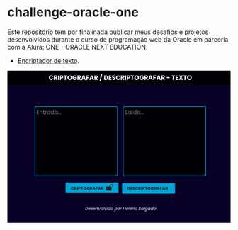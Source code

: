 # challenge-oracle-one
 Este repositório tem por finalinada publicar meus desafios e projetos  desenvolvidos durante o curso de programação web da Oracle em parceria com a Alura: ONE - ORACLE NEXT EDUCATION.

* [Encriptador de texto](https://helenosalgado.github.io/challenge-oracle-one/encriptador-texto/index.html).

![](img/Captura%20de%20tela%20de%202022-06-05%2016-01-10.png)
